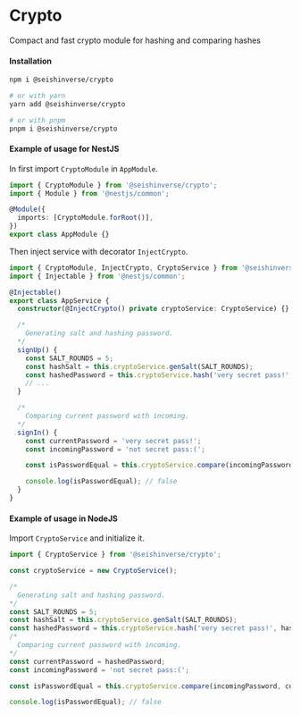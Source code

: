 # Crypto

Compact and fast crypto module for hashing and comparing hashes

#### Installation

```sh
npm i @seishinverse/crypto

# or with yarn
yarn add @seishinverse/crypto

# or with pnpm
pnpm i @seishinverse/crypto
```

#### Example of usage for NestJS

In first import `CryptoModule` in `AppModule`.

```typescript
import { CryptoModule } from '@seishinverse/crypto';
import { Module } from '@nestjs/common';

@Module({
  imports: [CryptoModule.forRoot()],
})
export class AppModule {}
```

Then inject service with decorator `InjectCrypto`.

```typescript
import { CryptoModule, InjectCrypto, CryptoService } from '@seishinverse/crypto';
import { Injectable } from '@nestjs/common';

@Injectable()
export class AppService {
  constructor(@InjectCrypto() private cryptoService: CryptoService) {}

  /*
    Generating salt and hashing password.
  */
  signUp() {
    const SALT_ROUNDS = 5;
    const hashSalt = this.cryptoService.genSalt(SALT_ROUNDS);
    const hashedPassword = this.cryptoService.hash('very secret pass!', hashSalt);
    // ...
  }

  /*
    Comparing current password with incoming.
  */
  signIn() {
    const currentPassword = 'very secret pass!';
    const incomingPassword = 'not secret pass:(';

    const isPasswordEqual = this.cryptoService.compare(incomingPassword, currentPassword);

    console.log(isPasswordEqual); // false
  }
}
```

#### Example of usage in NodeJS

Import `CryptoService` and initialize it.

```typescript
import { CryptoService } from '@seishinverse/crypto';

const cryptoService = new CryptoService();

/*
  Generating salt and hashing password.
*/
const SALT_ROUNDS = 5;
const hashSalt = this.cryptoService.genSalt(SALT_ROUNDS);
const hashedPassword = this.cryptoService.hash('very secret pass!', hashSalt);
/*
  Comparing current password with incoming.
*/
const currentPassword = hashedPassword;
const incomingPassword = 'not secret pass:(';

const isPasswordEqual = this.cryptoService.compare(incomingPassword, currentPassword);

console.log(isPasswordEqual); // false
```
